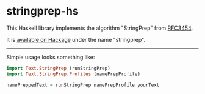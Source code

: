 stringprep-hs
=============

This Haskell library implements the algorithm "StringPrep" from [RFC3454](https://tools.ietf.org/html/rfc3454).

It is [available on Hackage](https://hackage.haskell.org/package/stringprep) under the name "stringprep".

---

Simple usage looks something like:

```haskell
import Text.StringPrep (runStringPrep)
import Text.StringPrep.Profiles (namePrepProfile)

namePreppedText = runStringPrep namePrepProfile yourText
```
